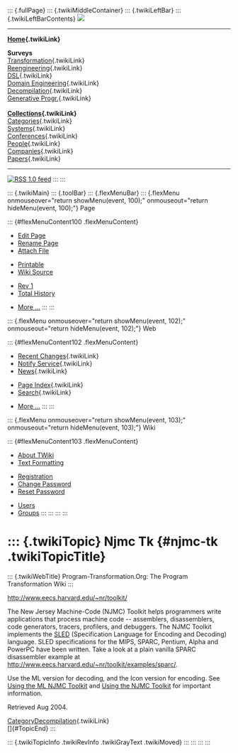 ::: {.fullPage}
::: {.twikiMiddleContainer}
::: {.twikiLeftBar}
::: {.twikiLeftBarContents}
![](../pub/transformation.gif)

------------------------------------------------------------------------

**[Home](WebHome){.twikiLink}**

**Surveys**\
[Transformation](ProgramTransformation){.twikiLink}\
[Reengineering](ReengineeringWiki){.twikiLink}\
[DSL](DomainSpecificLanguages){.twikiLink}\
[Domain Engineering](DomainEngineering){.twikiLink}\
[Decompilation](DeCompilation){.twikiLink}\
[Generative Progr.](GenerativeProgrammingWiki){.twikiLink}\
\
**[Collections](CategoryCollection){.twikiLink}**\
[Categories](CategoryCategory){.twikiLink}\
[Systems](TransformationSystems){.twikiLink}\
[Conferences](TransformationConferences){.twikiLink}\
[People](TransformationPeople){.twikiLink}\
[Companies](TransformationCompanies){.twikiLink}\
[Papers](CategoryPaper){.twikiLink}

------------------------------------------------------------------------

[![](../pub/rss.gif "RSS 1.0 feed")](WebRss@skin=rss)
:::
:::

::: {.twikiMain}
::: {.toolBar}
::: {.flexMenuBar}
::: {.flexMenu onmouseover="return showMenu(event, 100);" onmouseout="return hideMenu(event, 100);"}
Page

::: {#flexMenuContent100 .flexMenuContent}
-   [Edit
    Page](http://www.program-transformation.org/edit/Transform/NjmcTk?t=1536826521)
-   [Rename
    Page](http://www.program-transformation.org/rename/Transform/NjmcTk)
-   [Attach
    File](http://www.program-transformation.org/attach/Transform/NjmcTk)

<!-- -->

-   [Printable](http://www.program-transformation.org/view/Transform/NjmcTk?skin=print.pattern)
-   [Wiki
    Source](http://www.program-transformation.org/view/Transform/NjmcTk?skin=text&raw=on&contenttype=text/plain)

<!-- -->

-   [Rev
    1](http://www.program-transformation.org/view/Transform/NjmcTk?rev=1.1)
-   [Total
    History](http://www.program-transformation.org/rdiff/Transform/NjmcTk)

<!-- -->

-   [More
    \...](http://www.program-transformation.org/oops/Transform/NjmcTk?template=oopsmore&param1=1.1&param2=1.1)
:::
:::

::: {.flexMenu onmouseover="return showMenu(event, 102);" onmouseout="return hideMenu(event, 102);"}
Web

::: {#flexMenuContent102 .flexMenuContent}
-   [Recent Changes](WebChanges){.twikiLink}
-   [Notify Service](WebNotify){.twikiLink}
-   [News](WebNews){.twikiLink}

<!-- -->

-   [Page Index](WebIndex){.twikiLink}
-   [Search](WebSearch){.twikiLink}

<!-- -->

-   [More
    \...](http://www.program-transformation.org/oops/Transform/NjmcTk?template=oopsmore&param1=1.1&param2=1.1)
:::
:::

::: {.flexMenu onmouseover="return showMenu(event, 103);" onmouseout="return hideMenu(event, 103);"}
Wiki

::: {#flexMenuContent103 .flexMenuContent}
-   [About
    TWiki](http://www.program-transformation.org/view/TWiki/WebHome)
-   [Text
    Formatting](http://www.program-transformation.org/view/TWiki/TextFormattingRules)

<!-- -->

-   [Registration](http://www.program-transformation.org/view/TWiki/TWikiRegistration)
-   [Change
    Password](http://www.program-transformation.org/view/TWiki/ChangePassword)
-   [Reset
    Password](http://www.program-transformation.org/view/TWiki/ResetPassword)

<!-- -->

-   [Users](http://www.program-transformation.org/view/Main/TWikiUsers)
-   [Groups](http://www.program-transformation.org/view/Main/TWikiGroups)
:::
:::
:::
:::

::: {.twikiTopic}
Njmc Tk {#njmc-tk .twikiTopicTitle}
=======

::: {.twikiWebTitle}
Program-Transformation.Org: The Program Transformation Wiki
:::

<http://www.eecs.harvard.edu/~nr/toolkit/>

The New Jersey Machine-Code (NJMC) Toolkit helps programmers write
applications that process machine code \-- assemblers, disassemblers,
code generators, tracers, profilers, and debuggers. The NJMC Toolkit
implements the
[SLED](http://www.eecs.harvard.edu/~nr/pubs/specifying.ps)
(Specification Language for Encoding and Decoding) language. SLED
specifications for the MIPS, SPARC, Pentium, Alpha and PowerPC have been
written. Take a look at a plain vanilla SPARC disassembler example at
<http://www.eecs.harvard.edu/~nr/toolkit/examples/sparc/>.

Use the ML version for decoding, and the Icon version for encoding. See
[Using the ML NJMC
Toolkit](http://www.itee.uq.edu.au/~emmerik/toolkitml.html) and [Using
the NJMC Toolkit](http://www.itee.uq.edu.au/~emmerik/njtk.html) for
important information.

Retrieved Aug 2004.

[CategoryDecompilation](CategoryDecompilation){.twikiLink}\
[]{#TopicEnd}
:::

::: {.twikiTopicInfo .twikiRevInfo .twikiGrayText .twikiMoved}
:::
:::
:::
:::
